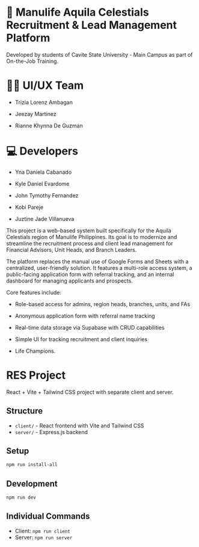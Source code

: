 # 🦅 Manulife Aquila Celestials Recruitment & Lead Management Platform

Developed by students of Cavite State University - Main Campus as part of On-the-Job Training.

# 👩‍🎨 UI/UX Team

- Trizia Lorenz Ambagan

- Jeezay Martinez

- Rianne Khynna De Guzman

# 💻 Developers

- Yna Daniela Cabanado

- Kyle Daniel Evardome

- John Tymothy Fernandez

- Kobi Pareje

- Juztine Jade Villanueva


This project is a web-based system built specifically for the Aquila Celestials region of Manulife Philippines. Its goal is to modernize and streamline the recruitment process and client lead management for Financial Advisors, Unit Heads, and Branch Leaders.

The platform replaces the manual use of Google Forms and Sheets with a centralized, user-friendly solution. It features a multi-role access system, a public-facing application form with referral tracking, and an internal dashboard for managing applicants and prospects.


Core features include:
- Role-based access for admins, region heads, branches, units, and FAs
- Anonymous application form with referral name tracking
- Real-time data storage via Supabase with CRUD capabilities
- Simple UI for tracking recruitment and client inquiries

- Life Champions.


# RES Project

React + Vite + Tailwind CSS project with separate client and server.

## Structure
- `client/` - React frontend with Vite and Tailwind CSS
- `server/` - Express.js backend

## Setup
```bash
npm run install-all
```

## Development
```bash
npm run dev
```

## Individual Commands
- Client: `npm run client`
- Server: `npm run server`
